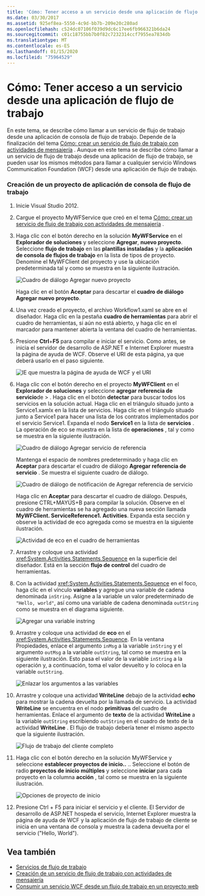 ```yaml
---
title: 'Cómo: Tener acceso a un servicio desde una aplicación de flujo de trabajo'
ms.date: 03/30/2017
ms.assetid: 925ef8ea-5550-4c9d-bb7b-209e20c280ad
ms.openlocfilehash: c524dc07106f039d9dc6c17ee6fb966321b6da24
ms.sourcegitcommit: c01c18755bb7b0f82c7232314ccf7955ea7834db
ms.translationtype: MT
ms.contentlocale: es-ES
ms.lasthandoff: 01/15/2020
ms.locfileid: "75964529"
---
```

# <a name="how-to-access-a-service-from-a-workflow-application"></a>Cómo: Tener acceso a un servicio desde una aplicación de flujo de trabajo
En este tema, se describe cómo llamar a un servicio de flujo de trabajo desde una aplicación de consola de flujo de trabajo. Depende de la finalización del tema [Cómo: crear un servicio de flujo de trabajo con actividades de mensajería](../../../../docs/framework/wcf/feature-details/how-to-create-a-workflow-service-with-messaging-activities.md) . Aunque en este tema se describe cómo llamar a un servicio de flujo de trabajo desde una aplicación de flujo de trabajo, se pueden usar los mismos métodos para llamar a cualquier servicio Windows Communication Foundation (WCF) desde una aplicación de flujo de trabajo.

### <a name="create-a-workflow-console-application-project"></a>Creación de un proyecto de aplicación de consola de flujo de trabajo

1. Inicie Visual Studio 2012.

2. Cargue el proyecto MyWFService que creó en el tema [Cómo: crear un servicio de flujo de trabajo con actividades de mensajería](../../../../docs/framework/wcf/feature-details/how-to-create-a-workflow-service-with-messaging-activities.md) .

3. Haga clic con el botón derecho en la solución **MyWFService** en el **Explorador de soluciones** y seleccione **Agregar**, **nuevo proyecto**. Seleccione **flujo de trabajo** en las **plantillas instaladas** y la **aplicación de consola de flujos de trabajo** en la lista de tipos de proyecto. Denomine el MyWFClient del proyecto y use la ubicación predeterminada tal y como se muestra en la siguiente ilustración.

     ![Cuadro de diálogo Agregar nuevo proyecto](./media/how-to-access-a-service-from-a-workflow-application/add-new-project-dialog.jpg)

     Haga clic en el botón **Aceptar** para descartar el **cuadro de diálogo Agregar nuevo proyecto**.

4. Una vez creado el proyecto, el archivo Workflow1.xaml se abre en el diseñador. Haga clic en la pestaña **cuadro de herramientas** para abrir el cuadro de herramientas, si aún no está abierto, y haga clic en el marcador para mantener abierta la ventana del cuadro de herramientas.

5. Presione **Ctrl**+**F5** para compilar e iniciar el servicio. Como antes, se inicia el servidor de desarrollo de ASP.NET e Internet Explorer muestra la página de ayuda de WCF. Observe el URI de esta página, ya que deberá usarlo en el paso siguiente.

     ![IE que muestra la página de ayuda de WCF y el URI](./media/how-to-access-a-service-from-a-workflow-application/ie-wcf-help-page-uri.jpg)

6. Haga clic con el botón derecho en el proyecto **MyWFClient** en el **Explorador de soluciones** y seleccione **agregar** **referencia de servicio**de > . Haga clic en el botón **detectar** para buscar todos los servicios en la solución actual. Haga clic en el triángulo situado junto a Service1.xamlx en la lista de servicios. Haga clic en el triángulo situado junto a Service1 para hacer una lista de los contratos implementados por el servicio Service1. Expanda el nodo **Service1** en la lista de **servicios** . La operación de eco se muestra en la lista de **operaciones** , tal y como se muestra en la siguiente ilustración.

     ![Cuadro de diálogo Agregar servicio de referencia](./media/how-to-access-a-service-from-a-workflow-application/add-service-reference.jpg)

     Mantenga el espacio de nombres predeterminado y haga clic en **Aceptar** para descartar el cuadro de diálogo **Agregar referencia de servicio** . Se muestra el siguiente cuadro de diálogo.

     ![Cuadro de diálogo de notificación de Agregar referencia de servicio](./media/how-to-access-a-service-from-a-workflow-application/add-service-reference-dialog.jpg)

     Haga clic en **Aceptar** para descartar el cuadro de diálogo. Después, presione CTRL+MAYÚS+B para compilar la solución. Observe en el cuadro de herramientas se ha agregado una nueva sección llamada **MyWFClient. ServiceReference1. Activities**. Expanda esta sección y observe la actividad de eco agregada como se muestra en la siguiente ilustración.

     ![Actividad de eco en el cuadro de herramientas](./media/how-to-access-a-service-from-a-workflow-application/echo-activity-toolbox.jpg)

7. Arrastre y coloque una actividad <xref:System.Activities.Statements.Sequence> en la superficie del diseñador. Está en la sección **flujo de control** del cuadro de herramientas.

8. Con la actividad <xref:System.Activities.Statements.Sequence> en el foco, haga clic en el vínculo **variables** y agregue una variable de cadena denominada `inString`. Asigne a la variable un valor predeterminado de `"Hello, world"`, así como una variable de cadena denominada `outString` como se muestra en el diagrama siguiente.

     ![Agregar una variable instring](./media/how-to-access-a-service-from-a-workflow-application/add-instring-variable.jpg)

9. Arrastre y coloque una actividad de **eco** en el <xref:System.Activities.Statements.Sequence>. En la ventana Propiedades, enlace el argumento `inMsg` a la variable `inString` y el argumento `outMsg` a la variable `outString`, tal como se muestra en la siguiente ilustración. Esto pasa el valor de la variable `inString` a la operación y, a continuación, toma el valor devuelto y lo coloca en la variable `outString`.

     ![Enlazar los argumentos a las variables](./media/how-to-access-a-service-from-a-workflow-application/bind-arguments-variables.jpg)

10. Arrastre y coloque una actividad **WriteLine** debajo de la actividad **echo** para mostrar la cadena devuelta por la llamada de servicio. La actividad **WriteLine** se encuentra en el nodo **primitivas** del cuadro de herramientas. Enlace el argumento de **texto** de la actividad **WriteLine** a la variable `outString` escribiendo `outString` en el cuadro de texto de la actividad **WriteLine** . El flujo de trabajo debería tener el mismo aspecto que la siguiente ilustración.

     ![Flujo de trabajo del cliente completo](./media/how-to-access-a-service-from-a-workflow-application/complete-client-workflow.jpg)

11. Haga clic con el botón derecho en la solución MyWFService y seleccione **establecer proyectos de inicio..** .. Seleccione el botón de radio **proyectos de inicio múltiples** y seleccione **iniciar** para cada proyecto en la columna **acción** , tal como se muestra en la siguiente ilustración.

     ![Opciones de proyecto de inicio](./media/how-to-access-a-service-from-a-workflow-application/startup-project-options.jpg)

12. Presione Ctrl + F5 para iniciar el servicio y el cliente. El Servidor de desarrollo de ASP.NET hospeda el servicio, Internet Explorer muestra la página de ayuda de WCF y la aplicación de flujo de trabajo de cliente se inicia en una ventana de consola y muestra la cadena devuelta por el servicio ("Hello, World").

## <a name="see-also"></a>Vea también

- [Servicios de flujo de trabajo](../../../../docs/framework/wcf/feature-details/workflow-services.md)
- [Creación de un servicio de flujo de trabajo con actividades de mensajería](../../../../docs/framework/wcf/feature-details/how-to-create-a-workflow-service-with-messaging-activities.md)
- [Consumir un servicio WCF desde un flujo de trabajo en un proyecto web](https://docs.microsoft.com/archive/blogs/endpoint/how-to-consume-a-wcf-service-from-a-wf4-workflow)
